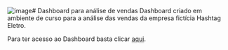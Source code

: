 ![image](https://github.com/user-attachments/assets/f6169bd7-526a-45ab-bb8c-294efa3eefcd)# Dashboard para análise de vendas
Dashboard criado em ambiente de curso para a análise das vendas da empresa fictícia Hashtag Eletro.

Para ter acesso ao Dashboard basta clicar [aqui](https://app.powerbi.com/view?r=eyJrIjoiMTI4NTdiMTQtOWRjYy00ZGEwLTgxYzctYjhmOTY5Y2M3NzE1IiwidCI6IjUxODkwYzFjLThkN2ItNGJkYS1hYTUwLTQ5MDhmMDJkMDQ5ZCJ9).


